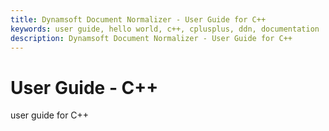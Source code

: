 ```yaml
---
title: Dynamsoft Document Normalizer - User Guide for C++
keywords: user guide, hello world, c++, cplusplus, ddn, documentation
description: Dynamsoft Document Normalizer - User Guide for C++
---
```


# User Guide - C++

user guide for C++

